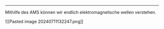***

Mithilfe des AMS können wir endlich elektromagnetische wellen verstehen.

![[Pasted image 20240711132247.png]]


